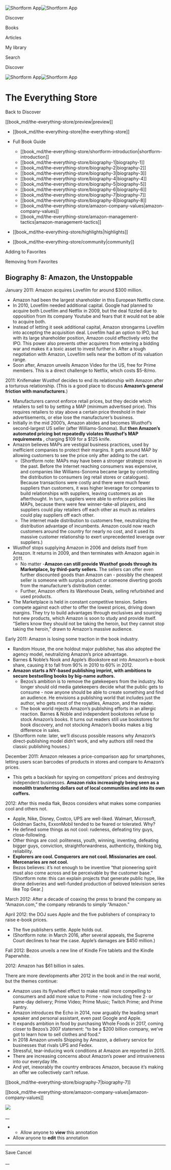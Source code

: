 ![Shortform App](/img/logo.36a2399e.svg)![Shortform App](/img/logo-dark.70c1b072.svg)

Discover

Books

Articles

My library

Search

Discover

![Shortform App](/img/logo.36a2399e.svg)![Shortform App](/img/logo-dark.70c1b072.svg)

# The Everything Store

Back to Discover

[[book_md/the-everything-store/preview|preview]]

  * [[book_md/the-everything-store|the-everything-store]]
  * Full Book Guide

    * [[book_md/the-everything-store/shortform-introduction|shortform-introduction]]
    * [[book_md/the-everything-store/biography-1|biography-1]]
    * [[book_md/the-everything-store/biography-2|biography-2]]
    * [[book_md/the-everything-store/biography-3|biography-3]]
    * [[book_md/the-everything-store/biography-4|biography-4]]
    * [[book_md/the-everything-store/biography-5|biography-5]]
    * [[book_md/the-everything-store/biography-6|biography-6]]
    * [[book_md/the-everything-store/biography-7|biography-7]]
    * [[book_md/the-everything-store/biography-8|biography-8]]
    * [[book_md/the-everything-store/amazon-company-values|amazon-company-values]]
    * [[book_md/the-everything-store/amazon-management-tactics|amazon-management-tactics]]
  * [[book_md/the-everything-store/highlights|highlights]]
  * [[book_md/the-everything-store/community|community]]



Adding to Favorites 

Removing from Favorites 

## Biography 8: Amazon, the Unstoppable

January 2011: Amazon acquires Lovefilm for around $300 million.

  * Amazon had been the largest shareholder in this European Netflix clone.
  * In 2010, Lovefilm needed additional capital. Google had planned to acquire both Lovefilm and Netflix in 2009, but the deal fizzled due to opposition from its company Youtube and fears that it would not be able to acquire both.
  * Instead of letting it seek additional capital, Amazon strongarms Lovefilm into accepting the acquisition deal. Lovefilm had an option to IPO, but with its large shareholder position, Amazon could effectively veto the IPO. This power also prevents other acquirers from entering a bidding war and makes it a toxic asset to invest further in. After a tough negotiation with Amazon, Lovefilm sells near the bottom of its valuation range.
  * Soon after, Amazon unveils Amazon Video for the US, free for Prime members. This is a direct challenge to Netflix, which costs $5-8/mo.



2011: Knifemaker Wusthof decides to end its relationship with Amazon after a torturous relationship. (This is a good place to discuss **Amazon’s general friction with manufacturers**.)

  * Manufacturers cannot enforce retail prices, but they decide which retailers to sell to by setting a MAP (minimum advertised price). This requires retailers to stay above a certain price threshold in their advertisements, or else lose the manufacturer’s business.
  * Initially in the mid 2000’s, Amazon abides and becomes Wusthof’s second-largest US seller (after Williams-Sonoma). But **then Amazon’s automated pricing bot repeatedly violates Wusthof’s MAP requirements** , charging $109 for a $125 knife. 
  * Amazon believes MAPs are vestigial business practices, used by inefficient companies to protect their margins. It gets around MAP by allowing customers to see the price only after adding to the cart.
    * (Shortform note: MAPs may have been a stronger strategic move in the past. Before the Internet reaching consumers was expensive, and companies like Williams-Sonoma became large by controlling the distribution to consumers (eg retail stores or catalogues). Because transactions were costly and there were much fewer suppliers than customers, it was higher leverage for companies to build relationships with suppliers, leaving customers as an afterthought. In turn, suppliers were able to enforce policies like MAPs, because there were few winner-take-all players, and suppliers could play retailers off each other as much as retailers could play suppliers off each other.
    * The internet made distribution to customers free, neutralizing the distribution advantage of incumbents. Amazon could now reach customers around the country for nearly no cost, and it used its massive customer relationship to exert unprecedented leverage over suppliers.)
  * Wusthof stops supplying Amazon in 2006 and delists itself from Amazon. It returns in 2009, and then terminates with Amazon again in 2011.
    * No matter -**Amazon can still provide Wusthof goods through its Marketplace, by third-party sellers.** The sellers can offer even further discounted goods than Amazon can - possibly the cheapest seller is someone with surplus product or someone diverting goods from the manufacturer’s distribution center. 
    * Further, Amazon offers its Warehouse Deals, selling refurbished and used products.
  * The Marketplace is held in constant competitive tension. Sellers compete against each other to offer the lowest prices, driving down margins. They try to build advantages through exclusives and sourcing hot new products, which Amazon is soon to study and provide itself. “Sellers know they should not be taking the heroin, but they cannot stop taking the heroin,” drawn to Amazon’s massive audience.



Early 2011: Amazon is losing some traction in the book industry.

  * Random House, the one holdout major publisher, has also adopted the agency model, neutralizing Amazon’s price advantage. 
  * Barnes & Noble’s Nook and Apple’s iBookstore eat into Amazon’s e-book share, causing it to fall from 90% in 2010 to 60% in 2012.
  * **Amazon starts a NY-based publishing imprint, with ambitions to secure bestselling books by big-name authors.**
    * Bezos’s ambition is to remove the gatekeepers from the industry. No longer should old media gatekeepers decide what the public gets to consume - now anyone should be able to create something and find an audience. He envisions a publishing world that includes just the author, who gets most of the royalties, Amazon, and the reader.
    * The book world rejects Amazon’s publishing efforts in an allergic reaction. Barnes & Noble and independent bookstores refuse to stock Amazon’s books. It turns out readers still use bookstores for book discovery, and not stocking Amazon’s books makes a big difference in sales.
  * (Shortform note: later, we’ll discuss possible reasons why Amazon’s direct-publishing model didn’t work, and why authors still need the classic publishing houses.)



December 2011: Amazon releases a price-comparison app for smartphones, letting users scan barcodes of products in stores and compare to Amazon’s prices.

  * This gets a backlash for spying on competitors’ prices and destroying independent businesses. **Amazon risks increasingly being seen as a monolith transferring dollars out of local communities and into its own coffers.**



2012: After this media flak, Bezos considers what makes some companies cool and others not.

  * Apple, Nike, Disney, Costco, UPS are well-liked. Walmart, Microsoft, Goldman Sachs, ExxonMobil tended to be feared or tolerated. Why?
  * He defined some things as not cool: rudeness, defeating tiny guys, close-following.
  * Other things are cool: politeness, youth, winning, inventing, defeating bigger guys, conviction, straightforwardness, authenticity, thinking big, reliability.
  * **Explorers are cool. Conquerors are not cool. Missionaries are cool. Mercenaries are not cool.**
  * Bezos believes: it’s not enough to be inventive “that pioneering spirit must also come across and be perceivable by the customer base.” (Shortform note: this can explain projects that generate public hype, like drone deliveries and well-funded production of beloved television series like Top Gear.]



March 2012: After a decade of coaxing the press to brand the company as “Amazon.com,” the company rebrands to simply “Amazon.”

April 2012: the DOJ sues Apple and the five publishers of conspiracy to raise e-book prices.

  * The five publishers settle. Apple holds out.
  * (Shortform note: in March 2016, after several appeals, the Supreme Court declines to hear the case. Apple’s damages are $450 million.)



Fall 2012: Bezos unveils a new line of Kindle Fire tablets and the Kindle Paperwhite.

2012: Amazon has $61 billion in sales.

There are more developments after 2012 in the book and in the real world, but the themes continue:

  * Amazon uses its flywheel effect to make retail more compelling to consumers and add more value to Prime - now including free 2- or same-day delivery; Prime Video; Prime Music; Twitch Prime; and Prime Pantry.
  * Amazon introduces the Echo in 2014, now arguably the leading smart speaker and personal assistant, even past Google and Apple.
  * It expands ambition in food by purchasing Whole Foods in 2017, coming closer to Bezos’s 2007 statement: “to be a $200 billion company, we’ve got to learn how to sell clothes and food.” 
  * In 2018 Amazon unveils Shipping by Amazon, a delivery service for businesses that rivals UPS and Fedex.
  * Stressful, tear-inducing work conditions at Amazon are reported in 2015. 
  * There are increasing concerns about Amazon’s power and intrusiveness into our everyday life.
  * And yet, inexorably the country embraces Amazon, because it’s making an offer we collectively can’t refuse.



[[book_md/the-everything-store/biography-7|biography-7]]

[[book_md/the-everything-store/amazon-company-values|amazon-company-values]]

![](https://bat.bing.com/action/0?ti=56018282&Ver=2&mid=828e43c0-0dd1-49f1-8898-d423387df39e&sid=1711133063fa11eebdec89a8b8ae3bbc&vid=171147a063fa11eea7440fcfeb230d96&vids=0&msclkid=N&pi=0&lg=en-US&sw=800&sh=600&sc=24&nwd=1&tl=Shortform%20%7C%20Book&p=https%3A%2F%2Fwww.shortform.com%2Fapp%2Fbook%2Fthe-everything-store%2Fbiography-8&r=&lt=467&evt=pageLoad&sv=1&rn=172852)

__

  *   * Allow anyone to **view** this annotation
  * Allow anyone to **edit** this annotation



* * *

Save Cancel

__



